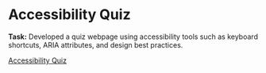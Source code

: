 <h1>Accessibility Quiz</h1>
<p><strong>Task:</strong> Developed a quiz webpage using accessibility tools such as keyboard shortcuts, ARIA attributes, and design best practices.</p>


<a href="https://htmlpreview.github.io/?https://github.com/chezcye/free-code-camp/blob/38b83d7df2e5b1a54dc8349d873600a470bf9ad2/responsive-web-design/accessibility-quiz/index.html" target="_blank">
   Accessibility Quiz
</a>
